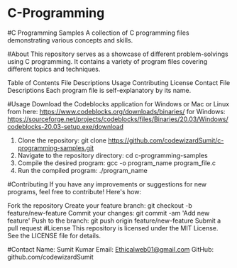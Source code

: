# C-Programming

#C Programming Samples
A collection of C programming files demonstrating various concepts and skills.

#About
This repository serves as a showcase of different problem-solvings using C programming. It contains a variety of program files covering different topics and techniques.

Table of Contents
File Descriptions
Usage
Contributing
License
Contact
File Descriptions
Each program file is self-explanatory by its name.

#Usage
Download the Codeblocks application for Windows or Mac or Linux from here: https://www.codeblocks.org/downloads/binaries/
for Windows: https://sourceforge.net/projects/codeblocks/files/Binaries/20.03/Windows/codeblocks-20.03-setup.exe/download

1. Clone the repository: git clone https://github.com/codewizardSumit/c-programming-samples.git
2. Navigate to the repository directory: cd c-programming-samples
3. Compile the desired program: gcc -o program_name program_file.c
4. Run the compiled program: ./program_name


#Contributing
If you have any improvements or suggestions for new programs, feel free to contribute! Here's how:

Fork the repository
Create your feature branch: git checkout -b feature/new-feature
Commit your changes: git commit -am 'Add new feature'
Push to the branch: git push origin feature/new-feature
Submit a pull request
#License
This repository is licensed under the MIT License. See the LICENSE file for details.

#Contact
Name: Sumit Kumar
Email: Ethicalweb01@gmail.com
GitHub: github.com/codewizardSumit
